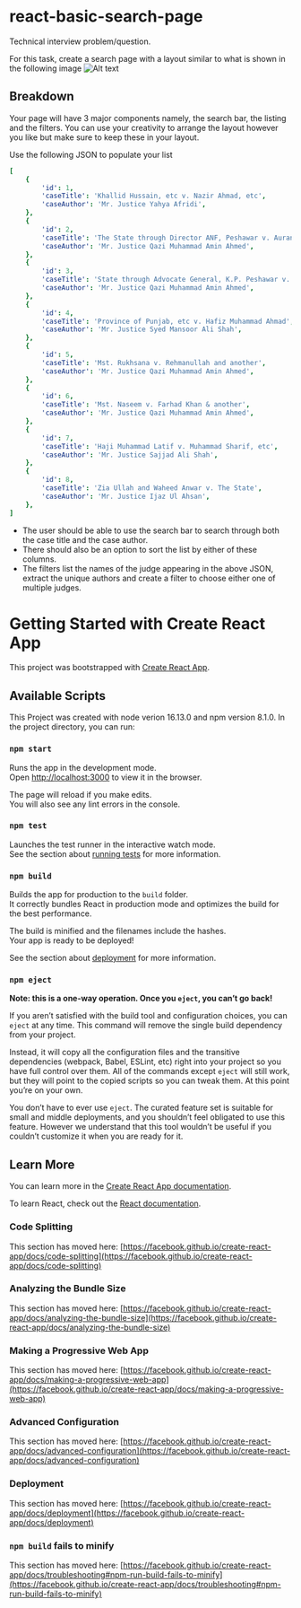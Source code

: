 # react-basic-search-page

Technical interview problem/question.

For this task, create a search page with a layout similar to what is shown in the following image
![Alt text](/task/page-layout.png?raw=true 'Search page layout')

## Breakdown

Your page will have 3 major components namely, the search bar, the listing and the filters. You can use your creativity to arrange the layout however you like but make sure to keep these in your layout.

Use the following JSON to populate your list

```yaml
[
    {
        'id': 1,
        'caseTitle': 'Khallid Hussain, etc v. Nazir Ahmad, etc',
        'caseAuthor': 'Mr. Justice Yahya Afridi',
    },
    {
        'id': 2,
        'caseTitle': 'The State through Director ANF, Peshawar v. Aurangzeb',
        'caseAuthor': 'Mr. Justice Qazi Muhammad Amin Ahmed',
    },
    {
        'id': 3,
        'caseTitle': 'State through Advocate General, K.P. Peshawar v. Sabz Ali Khan and another',
        'caseAuthor': 'Mr. Justice Qazi Muhammad Amin Ahmed',
    },
    {
        'id': 4,
        'caseTitle': 'Province of Punjab, etc v. Hafiz Muhammad Ahmad',
        'caseAuthor': 'Mr. Justice Syed Mansoor Ali Shah',
    },
    {
        'id': 5,
        'caseTitle': 'Mst. Rukhsana v. Rehmanullah and another',
        'caseAuthor': 'Mr. Justice Qazi Muhammad Amin Ahmed',
    },
    {
        'id': 6,
        'caseTitle': 'Mst. Naseem v. Farhad Khan & another',
        'caseAuthor': 'Mr. Justice Qazi Muhammad Amin Ahmed',
    },
    {
        'id': 7,
        'caseTitle': 'Haji Muhammad Latif v. Muhammad Sharif, etc',
        'caseAuthor': 'Mr. Justice Sajjad Ali Shah',
    },
    {
        'id': 8,
        'caseTitle': 'Zia Ullah and Waheed Anwar v. The State',
        'caseAuthor': 'Mr. Justice Ijaz Ul Ahsan',
    },
]
```

-   The user should be able to use the search bar to search through both the case title and the case author.
-   There should also be an option to sort the list by either of these columns.
-   The filters list the names of the judge appearing in the above JSON, extract the unique authors and create a filter to choose either one of multiple judges.

# Getting Started with Create React App

This project was bootstrapped with [Create React App](https://github.com/facebook/create-react-app).

## Available Scripts

This Project was created with node verion 16.13.0 and npm version 8.1.0.
In the project directory, you can run:

### `npm start`

Runs the app in the development mode.\
Open [http://localhost:3000](http://localhost:3000) to view it in the browser.

The page will reload if you make edits.\
You will also see any lint errors in the console.

### `npm test`

Launches the test runner in the interactive watch mode.\
See the section about [running tests](https://facebook.github.io/create-react-app/docs/running-tests) for more information.

### `npm build`

Builds the app for production to the `build` folder.\
It correctly bundles React in production mode and optimizes the build for the best performance.

The build is minified and the filenames include the hashes.\
Your app is ready to be deployed!

See the section about [deployment](https://facebook.github.io/create-react-app/docs/deployment) for more information.

### `npm eject`

**Note: this is a one-way operation. Once you `eject`, you can’t go back!**

If you aren’t satisfied with the build tool and configuration choices, you can `eject` at any time. This command will remove the single build dependency from your project.

Instead, it will copy all the configuration files and the transitive dependencies (webpack, Babel, ESLint, etc) right into your project so you have full control over them. All of the commands except `eject` will still work, but they will point to the copied scripts so you can tweak them. At this point you’re on your own.

You don’t have to ever use `eject`. The curated feature set is suitable for small and middle deployments, and you shouldn’t feel obligated to use this feature. However we understand that this tool wouldn’t be useful if you couldn’t customize it when you are ready for it.

## Learn More

You can learn more in the [Create React App documentation](https://facebook.github.io/create-react-app/docs/getting-started).

To learn React, check out the [React documentation](https://reactjs.org/).

### Code Splitting

This section has moved here: [https://facebook.github.io/create-react-app/docs/code-splitting](https://facebook.github.io/create-react-app/docs/code-splitting)

### Analyzing the Bundle Size

This section has moved here: [https://facebook.github.io/create-react-app/docs/analyzing-the-bundle-size](https://facebook.github.io/create-react-app/docs/analyzing-the-bundle-size)

### Making a Progressive Web App

This section has moved here: [https://facebook.github.io/create-react-app/docs/making-a-progressive-web-app](https://facebook.github.io/create-react-app/docs/making-a-progressive-web-app)

### Advanced Configuration

This section has moved here: [https://facebook.github.io/create-react-app/docs/advanced-configuration](https://facebook.github.io/create-react-app/docs/advanced-configuration)

### Deployment

This section has moved here: [https://facebook.github.io/create-react-app/docs/deployment](https://facebook.github.io/create-react-app/docs/deployment)

### `npm build` fails to minify

This section has moved here: [https://facebook.github.io/create-react-app/docs/troubleshooting#npm-run-build-fails-to-minify](https://facebook.github.io/create-react-app/docs/troubleshooting#npm-run-build-fails-to-minify)
